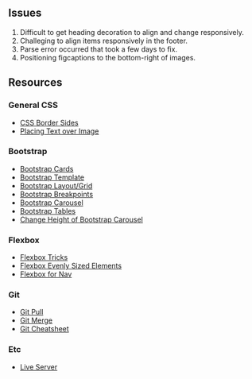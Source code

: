 ## Issues
1. Difficult to get heading decoration to align and change responsively.
2. Challeging to align items responsively in the footer.
3. Parse error occurred that took a few days to fix.
4. Positioning figcaptions to the bottom-right of images.

## Resources 
### General CSS
* [CSS Border Sides](https://www.w3schools.com/css/css_border_sides.asp)
* [Placing Text over Image](https://code-boxx.com/position-text-over-image-html/)

### Bootstrap
* [Bootstrap Cards](https://getbootstrap.com/docs/4.0/components/card/)
* [Bootstrap Template](https://getbootstrap.com/docs/4.3/getting-started/introduction/)
* [Bootstrap Layout/Grid](https://getbootstrap.com/docs/5.0/layout/grid/)
* [Bootstrap Breakpoints](https://getbootstrap.com/docs/5.0/layout/breakpoints/)
* [Bootstrap Carousel](https://getbootstrap.com/docs/4.0/components/carousel/)
* [Bootstrap Tables](https://www.w3schools.com/bootstrap/bootstrap_tables.asp)
* [Change Height of Bootstrap Carousel](https://stackoverflow.com/questions/28589911/bootstrap-change-carousel-height)

### Flexbox
* [Flexbox Tricks](https://css-tricks.com/snippets/css/a-guide-to-flexbox/)
* [Flexbox Evenly Sized Elements](https://stackoverflow.com/questions/31909188/flexbox-evenly-sized-elements-regardless-of-contents)
* [Flexbox for Nav](https://ishadeed.com/article/website-headers-flexbox/)

### Git
* [Git Pull](https://stackoverflow.com/questions/18529206/when-do-i-need-to-do-git-pull-before-or-after-git-add-git-commit)
* [Git Merge](https://stackoverflow.com/questions/36086202/git-merge-is-not-possible-because-i-have-unmerged-files)
* [Git Cheatsheet](https://training.github.com/downloads/github-git-cheat-sheet/)

### Etc
* [Live Server](https://marketplace.visualstudio.com/items?itemName=ritwickdey.LiveServer)









